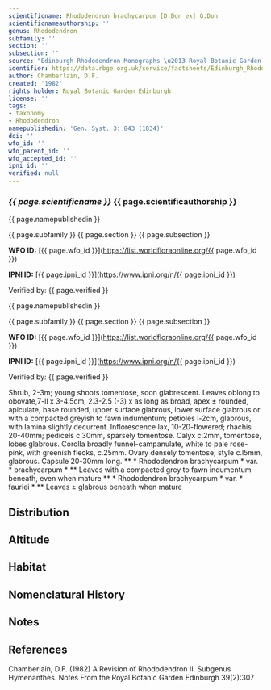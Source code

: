 ```yaml
---
scientificname: Rhododendron brachycarpum [D.Don ex] G.Don
scientificnameauthorship: ''
genus: Rhododendron
subfamily: ''
section: ''
subsection: ''
source: "Edinburgh Rhododendron Monographs \u2013 Royal Botanic Garden Edinburgh"
identifier: https://data.rbge.org.uk/service/factsheets/Edinburgh_Rhododendron_Monographs.xhtml
author: Chamberlain, D.F.
created: '1982'
rights holder: Royal Botanic Garden Edinburgh
license: ''
tags:
- taxonomy
- Rhododendron
namepublishedin: 'Gen. Syst. 3: 843 (1834)'
doi: ''
wfo_id: ''
wfo_parent_id: ''
wfo_accepted_id: ''
ipni_id: ''
verified: null
---
```

### _{{ page.scientificname }}_ {{ page.scientificauthorship }}
 {{ page.namepublishedin }}

{{ page.subfamily }} {{ page.section }} {{ page.subsection }}

**WFO ID:** [{{ page.wfo_id }}](https://list.worldfloraonline.org/{{ page.wfo_id }})

**IPNI ID:** [{{ page.ipni_id }}](https://www.ipni.org/n/{{ page.ipni_id }})

Verified by: {{ page.verified }}

 {{ page.namepublishedin }}

{{ page.subfamily }} {{ page.section }} {{ page.subsection }}

**WFO ID:** [{{ page.wfo_id }}](https://list.worldfloraonline.org/{{ page.wfo_id }})

**IPNI ID:** [{{ page.ipni_id }}](https://www.ipni.org/n/{{ page.ipni_id }})

Verified by: {{ page.verified }}



Shrub, 2-3m; young shoots tomentose, soon glabrescent. Leaves oblong to obovate,7-ll x 3-4.5cm, 2.3-2.5 (-3) x as long as broad, apex ± rounded, apiculate, base rounded, upper surface glabrous, lower surface glabrous or with a compacted greyish to fawn indumentum; petioles l-2cm, glabrous, with lamina slightly decurrent. Inflorescence lax, 10-20-flowered; rhachis 20-40mm; pedicels c.30mm, sparsely tomentose. Calyx c.2mm, tomentose, lobes glabrous. Corolla broadly funnel-campanulate, white to pale rose-pink, with greenish flecks, c.25mm. Ovary densely tomentose; style c.l5mm, glabrous. Capsule 20-30mm long. ** * Rhododendron brachycarpum * var. * brachycarpum * ** Leaves with a compacted grey to fawn indumentum beneath, even when mature ** * Rhododendron brachycarpum * var. * fauriei * ** Leaves ± glabrous beneath when mature

## Distribution


## Altitude


## Habitat


## Nomenclatural History

                       
## Notes


## References

Chamberlain, D.F. (1982) A Revision of Rhododendron II. Subgenus Hymenanthes. Notes From the Royal Botanic Garden Edinburgh 39(2):307
